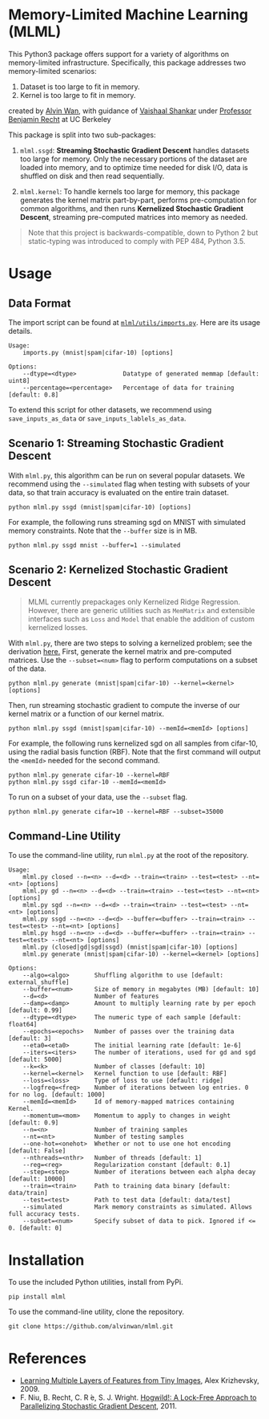# Memory-Limited Machine Learning (MLML)

This Python3 package offers support for a variety of algorithms on
memory-limited infrastructure. Specifically, this package addresses
two memory-limited scenarios:

1. Dataset is too large to fit in memory.
2. Kernel is too large to fit in memory.

created by [Alvin Wan](http://alvinwan.com), with guidance of 
[Vaishaal Shankar](http://vaishaal.com) under 
[Professor Benjamin Recht](https://people.eecs.berkeley.edu/~brecht/) 
at UC Berkeley

This package is split into two sub-packages:

1. `mlml.ssgd`: **Streaming Stochastic Gradient Descent** handles 
datasets too large for memory. Only the necessary portions of 
the dataset are loaded into memory, and to optimize time needed for
disk I/O, data is shuffled on disk and then read sequentially.

2. `mlml.kernel`: To handle kernels too large for memory, this package
generates the kernel matrix part-by-part, performs pre-computation
for common algorithms, and then runs **Kernelized Stochastic Gradient
Descent**, streaming pre-computed matrices into memory as needed.

> Note that this project is backwards-compatible, down to Python 2 but
static-typing was introduced to comply with PEP 484, Python 3.5.

# Usage

## Data Format

The import script can be found at [`mlml/utils/imports.py`](https://github.com/alvinwan/mlml/blob/master/mlml/utils/imports.py). 
Here are its usage details.

    Usage:
        imports.py (mnist|spam|cifar-10) [options]

    Options:
        --dtype=<dtype>             Datatype of generated memmap [default: uint8]
        --percentage=<percentage>   Percentage of data for training [default: 0.8]

To extend this script for other datasets, we recommend using `save_inputs_as_data`
or `save_inputs_lablels_as_data`.

## Scenario 1: Streaming Stochastic Gradient Descent

With `mlml.py`, this algorithm can be run on several popular datasets.
We recommend using the `--simulated` flag when testing with subsets of
your data, so that train accuracy is evaluated on the entire train
dataset.

    python mlml.py ssgd (mnist|spam|cifar-10) [options]
    
For example, the following runs streaming sgd on MNIST with simulated 
memory constraints. Note that the `--buffer` size is in MB.

    python mlml.py ssgd mnist --buffer=1 --simulated

## Scenario 2: Kernelized Stochastic Gradient Descent

> MLML currently prepackages only Kernelized Ridge Regression. However,
there are generic utilities such as `MemMatrix` and extensible interfaces
such as `Loss` and `Model` that enable the addition of custom kernelized 
losses.

With `mlml.py`, there are two steps to solving a kernelized problem; see
the derivation [here.](https://github.com/alvinwan/mlml/blob/master/files/ridgeregression.pdf)
First, generate the kernel matrix and pre-computed matrices. Use the
`--subset=<num>` flag to perform computations on a subset of the data.

    python mlml.py generate (mnist|spam|cifar-10) --kernel=<kernel> [options]

Then, run streaming stochastic gradient to compute the inverse of
our kernel matrix or a function of our kernel matrix.

    python mlml.py ssgd (mnist|spam|cifar-10) --memId=<memId> [options] 

For example, the following runs kernelized sgd on all samples from
cifar-10, using the radial basis function (RBF). Note that
the first command will output the `<memId>` needed for the second
command.

    python mlml.py generate cifar-10 --kernel=RBF
    python mlml.py ssgd cifar-10 --memId=<memId>

To run on a subset of your data, use the `--subset` flag.

    python mlml.py generate cifar=10 --kernel=RBF --subset=35000

## Command-Line Utility

To use the command-line utility, run `mlml.py` at the root of the 
repository.

    Usage:
        mlml.py closed --n=<n> --d=<d> --train=<train> --test=<test> --nt=<nt> [options]
        mlml.py gd --n=<n> --d=<d> --train=<train> --test=<test> --nt=<nt> [options]
        mlml.py sgd --n=<n> --d=<d> --train=<train> --test=<test> --nt=<nt> [options]
        mlml.py ssgd --n=<n> --d=<d> --buffer=<buffer> --train=<train> --test=<test> --nt=<nt> [options]
        mlml.py hsgd --n=<n> --d=<d> --buffer=<buffer> --train=<train> --test=<test> --nt=<nt> [options]
        mlml.py (closed|gd|sgd|ssgd) (mnist|spam|cifar-10) [options]
        mlml.py generate (mnist|spam|cifar-10) --kernel=<kernel> [options]

    Options:
        --algo=<algo>       Shuffling algorithm to use [default: external_shuffle]
        --buffer=<num>      Size of memory in megabytes (MB) [default: 10]
        --d=<d>             Number of features
        --damp=<damp>       Amount to multiply learning rate by per epoch [default: 0.99]
        --dtype=<dtype>     The numeric type of each sample [default: float64]
        --epochs=<epochs>   Number of passes over the training data [default: 3]
        --eta0=<eta0>       The initial learning rate [default: 1e-6]
        --iters=<iters>     The number of iterations, used for gd and sgd [default: 5000]
        --k=<k>             Number of classes [default: 10]
        --kernel=<kernel>   Kernel function to use [default: RBF]
        --loss=<loss>       Type of loss to use [default: ridge]
        --logfreq=<freq>    Number of iterations between log entries. 0 for no log. [default: 1000]
        --memId=<memId>     Id of memory-mapped matrices containing Kernel.
        --momentum=<mom>    Momentum to apply to changes in weight [default: 0.9]
        --n=<n>             Number of training samples
        --nt=<nt>           Number of testing samples
        --one-hot=<onehot>  Whether or not to use one hot encoding [default: False]
        --nthreads=<nthr>   Number of threads [default: 1]
        --reg=<reg>         Regularization constant [default: 0.1]
        --step=<step>       Number of iterations between each alpha decay [default: 10000]
        --train=<train>     Path to training data binary [default: data/train]
        --test=<test>       Path to test data [default: data/test]
        --simulated         Mark memory constraints as simulated. Allows full accuracy tests.
        --subset=<num>      Specify subset of data to pick. Ignored if <= 0. [default: 0]

# Installation

To use the included Python utilities, install from PyPi.

    pip install mlml

To use the command-line utility, clone the repository.

    git clone https://github.com/alvinwan/mlml.git

# References

- [Learning Multiple Layers of Features from Tiny Images](https://www.cs.toronto.edu/~kriz/learning-features-2009-TR.pdf), Alex Krizhevsky, 2009.
- F. Niu, B. Recht, C. R ́e, S. J. Wright. [Hogwild!: A Lock-Free Approach to Parallelizing Stochastic Gradient Descent](https://people.eecs.berkeley.edu/~brecht/papers/hogwildTR.pdf), 2011.
